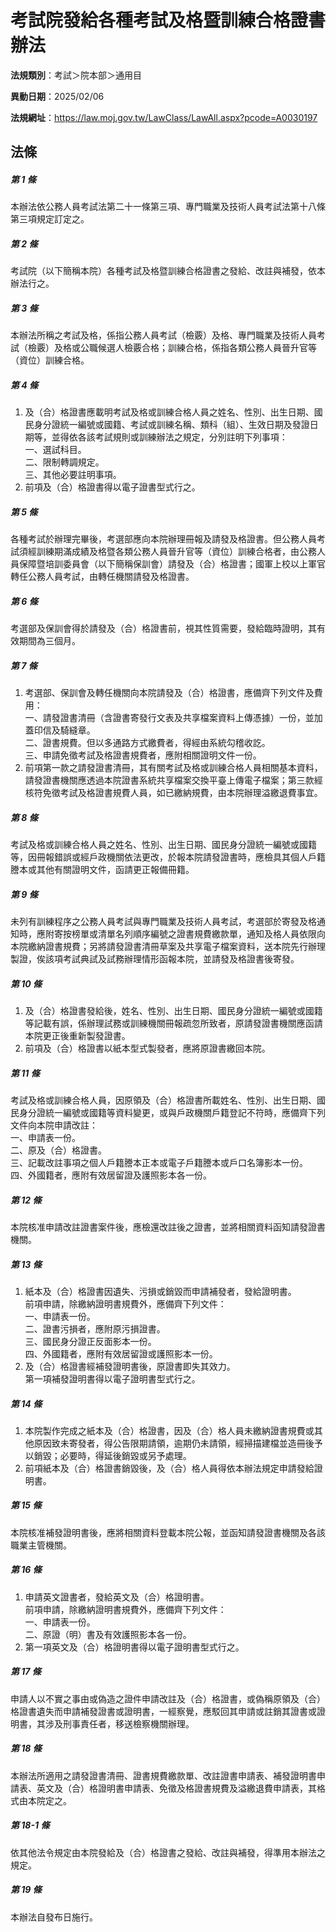 # 考試院發給各種考試及格暨訓練合格證書辦法

**法規類別**：考試＞院本部＞通用目

**異動日期**：2025/02/06  

**法規網址**：https://law.moj.gov.tw/LawClass/LawAll.aspx?pcode=A0030197





## 法條
##### 第 1 條
本辦法依公務人員考試法第二十一條第三項、專門職業及技術人員考試法第十八條第三項規定訂定之。

##### 第 2 條
考試院（以下簡稱本院）各種考試及格暨訓練合格證書之發給、改註與補發，依本辦法行之。

##### 第 3 條
本辦法所稱之考試及格，係指公務人員考試（檢覈）及格、專門職業及技術人員考試（檢覈）及格或公職候選人檢覈合格；訓練合格，係指各類公務人員晉升官等（資位）訓練合格。

##### 第 4 條
1. 及（合）格證書應載明考試及格或訓練合格人員之姓名、性別、出生日期、國民身分證統一編號或國籍、考試或訓練名稱、類科（組）、生效日期及發證日期等，並得依各該考試規則或訓練辦法之規定，分別註明下列事項：  
一、選試科目。  
二、限制轉調規定。  
三、其他必要註明事項。
1. 前項及（合）格證書得以電子證書型式行之。

##### 第 5 條
各種考試於辦理完畢後，考選部應向本院辦理冊報及請發及格證書。但公務人員考試須經訓練期滿成績及格暨各類公務人員晉升官等（資位）訓練合格者，由公務人員保障暨培訓委員會（以下簡稱保訓會）請發及（合）格證書；國軍上校以上軍官轉任公務人員考試，由轉任機關請發及格證書。

##### 第 6 條
考選部及保訓會得於請發及（合）格證書前，視其性質需要，發給臨時證明，其有效期間為三個月。

##### 第 7 條
1. 考選部、保訓會及轉任機關向本院請發及（合）格證書，應備齊下列文件及費用：  
一、請發證書清冊（含證書寄發行文表及共享檔案資料上傳憑據）一份，並加蓋印信及騎縫章。  
二、證書規費。但以多通路方式繳費者，得經由系統勾稽收訖。  
三、申請免徵考試及格證書規費者，應附相關證明文件一份。
1. 前項第一款之請發證書清冊，其有關考試及格或訓練合格人員相關基本資料，請發證書機關應透過本院證書系統共享檔案交換平臺上傳電子檔案；第三款經核符免徵考試及格證書規費人員，如已繳納規費，由本院辦理溢繳退費事宜。

##### 第 8 條
考試及格或訓練合格人員之姓名、性別、出生日期、國民身分證統一編號或國籍等，因冊報錯誤或經戶政機關依法更改，於報本院請發證書時，應檢具其個人戶籍謄本或其他有關證明文件，函請更正報備冊籍。

##### 第 9 條
未列有訓練程序之公務人員考試與專門職業及技術人員考試，考選部於寄發及格通知時，應附寄按榜單或清單名列順序編號之證書規費繳款單，通知及格人員依限向本院繳納證書規費；另將請發證書清冊草案及共享電子檔案資料，送本院先行辦理製證，俟該項考試典試及試務辦理情形函報本院，並請發及格證書後寄發。

##### 第 10 條
1. 及（合）格證書發給後，姓名、性別、出生日期、國民身分證統一編號或國籍等記載有誤，係辦理試務或訓練機關冊報疏忽所致者，原請發證書機關應函請本院更正後重新製發證書。
1. 前項及（合）格證書以紙本型式製發者，應將原證書繳回本院。

##### 第 11 條
考試及格或訓練合格人員，因原領及（合）格證書所載姓名、性別、出生日期、國民身分證統一編號或國籍等資料變更，或與戶政機關戶籍登記不符時，應備齊下列文件向本院申請改註：  
一、申請表一份。  
二、原及（合）格證書。  
三、記載改註事項之個人戶籍謄本正本或電子戶籍謄本或戶口名簿影本一份。  
四、外國籍者，應附有效居留證及護照影本各一份。  

##### 第 12 條
本院核准申請改註證書案件後，應檢還改註後之證書，並將相關資料函知請發證書機關。

##### 第 13 條
1. 紙本及（合）格證書因遺失、污損或銷毀而申請補發者，發給證明書。  
前項申請，除繳納證明書規費外，應備齊下列文件：  
一、申請表一份。  
二、證書污損者，應附原污損證書。  
三、國民身分證正反面影本一份。  
四、外國籍者，應附有效居留證或護照影本一份。
1. 及（合）格證書經補發證明書後，原證書即失其效力。  
第一項補發證明書得以電子證明書型式行之。

##### 第 14 條
1. 本院製作完成之紙本及（合）格證書，因及（合）格人員未繳納證書規費或其他原因致未寄發者，得公告限期請領，逾期仍未請領，經掃描建檔並造冊後予以銷毀；必要時，得延後銷毀或另予處理。
1. 前項紙本及（合）格證書銷毀後，及（合）格人員得依本辦法規定申請發給證明書。

##### 第 15 條
本院核准補發證明書後，應將相關資料登載本院公報，並函知請發證書機關及各該職業主管機關。

##### 第 16 條
1. 申請英文證書者，發給英文及（合）格證明書。  
前項申請，除繳納證明書規費外，應備齊下列文件：  
一、申請表一份。  
二、原證（明）書及有效護照影本各一份。
1. 第一項英文及（合）格證明書得以電子證明書型式行之。

##### 第 17 條
申請人以不實之事由或偽造之證件申請改註及（合）格證書，或偽稱原領及（合）格證書遺失而申請補發證書或證明書，一經察覺，應駁回其申請或註銷其證書或證明書，其涉及刑事責任者，移送檢察機關辦理。

##### 第 18 條
本辦法所適用之請發證書清冊、證書規費繳款單、改註證書申請表、補發證明書申請表、英文及（合）格證明書申請表、免徵及格證書規費及溢繳退費申請表，其格式由本院定之。

##### 第 18-1 條
依其他法令規定由本院發給及（合）格證書之發給、改註與補發，得準用本辦法之規定。

##### 第 19 條
本辦法自發布日施行。


